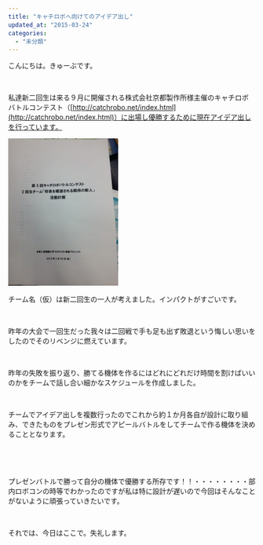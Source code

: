```yaml
---
title: "キャチロボへ向けてのアイデア出し"
updated_at: "2015-03-24"
categories: 
  - "未分類"
---
```


こんにちは。きゅーぶです。

 

私達新二回生は来る９月に開催される株式会社京都製作所様主催のキャチロボバトルコンテスト（[http://catchrobo.net/index.html](http://catchrobo.net/index.html)）に出場し優勝するために現在アイデア出しを行っています。

[![IMG_0542](images/IMG_0542-e1427154488863-224x300.jpg)](http://www.fortefibre.net/blog/wp-content/uploads/2015/03/IMG_0542-e1427154488863.jpg)

チーム名（仮）は新二回生の一人が考えました。インパクトがすごいです。

 

昨年の大会で一回生だった我々は二回戦で手も足も出ず敗退という悔しい思いをしたのでそのリベンジに燃えています。

 

昨年の失敗を振り返り、勝てる機体を作るにはどれにどれだけ時間を割けばいいのかをチームで話し合い細かなスケジュールを作成しました。

 

チームでアイデア出しを複数行ったのでこれから約１か月各自が設計に取り組み、できたものをプレゼン形式でアピールバトルをしてチームで作る機体を決めることとなります。

 

 

プレゼンバトルで勝って自分の機体で優勝する所存です！！・・・・・・・・部内ロボコンの時等でわかったのですが私は特に設計が遅いので今回はそんなことがないように頑張っていきたいです。

 

それでは、今日はここで。失礼します。
